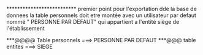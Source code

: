 ************************** premier point
pour l'exportation dde la base de donnees la table personnels doit etre montée avec un utilisateur par defaut
nommé " PERSONNE PAR DEFAUT" qui appartient a l'entité siège de l'établissement


***@@@@ Table personnels ===> PERSONNE PAR DEFAUT
***@@@ table entites ===> SIEGE